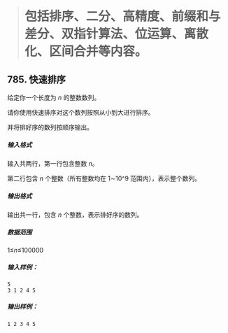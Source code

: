 > # 包括排序、二分、高精度、前缀和与差分、双指针算法、位运算、离散化、区间合并等内容。

## 785. 快速排序

给定你一个长度为 *n* 的整数数列。

请你使用快速排序对这个数列按照从小到大进行排序。

并将排好序的数列按顺序输出。

##### 输入格式

输入共两行，第一行包含整数 *n*。

第二行包含 *n* 个整数（所有整数均在 1∼10^9 范围内），表示整个数列。

##### 输出格式

输出共一行，包含 *n* 个整数，表示排好序的数列。

##### 数据范围

1≤*n*≤100000

##### 输入样例：

```
5
3 1 2 4 5
```

##### 输出样例：

```
1 2 3 4 5
```